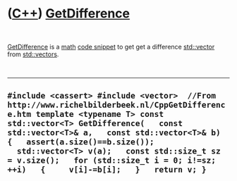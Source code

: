 



 

 

 

 

 

([C++](Cpp.md)) [GetDifference](CppGetDifference.md)
======================================================

 

[GetDifference](CppGetDifference.md) is a [math](CppMath.md) [code
snippet](CppCodeSnippets.md) to get get a difference
[std::vector](CppVector.md) from [std::vectors](CppVector.md).

 

  ---------------------------------------------------------------------------------------------------------------------------------------------------------------------------------------------------------------------------------------------------------------------------------------------------------------------------------------------------------------------------------------------
  ` #include <cassert> #include <vector>  //From http://www.richelbilderbeek.nl/CppGetDifference.htm template <typename T> const std::vector<T> GetDifference(   const std::vector<T>& a,   const std::vector<T>& b) {   assert(a.size()==b.size());   std::vector<T> v(a);   const std::size_t sz = v.size();   for (std::size_t i = 0; i!=sz; ++i)   {     v[i]-=b[i];   }   return v; }  `
  ---------------------------------------------------------------------------------------------------------------------------------------------------------------------------------------------------------------------------------------------------------------------------------------------------------------------------------------------------------------------------------------------

 

 

 

 

 





 



